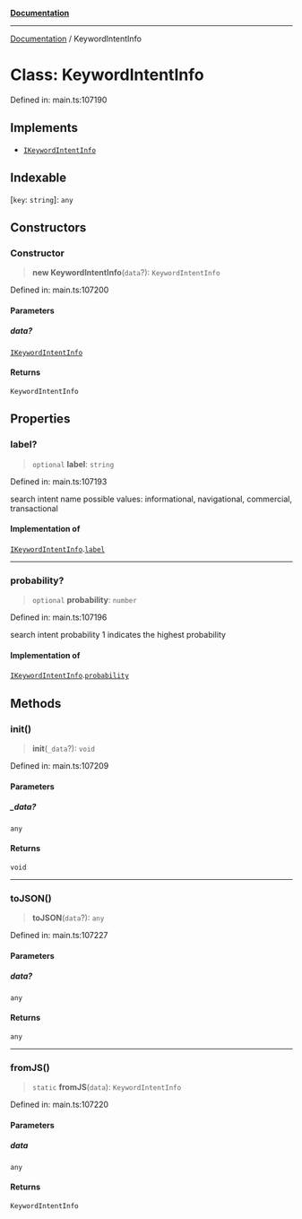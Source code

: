 [**Documentation**](../README.md)

***

[Documentation](../README.md) / KeywordIntentInfo

# Class: KeywordIntentInfo

Defined in: main.ts:107190

## Implements

- [`IKeywordIntentInfo`](../interfaces/IKeywordIntentInfo.md)

## Indexable

\[`key`: `string`\]: `any`

## Constructors

### Constructor

> **new KeywordIntentInfo**(`data`?): `KeywordIntentInfo`

Defined in: main.ts:107200

#### Parameters

##### data?

[`IKeywordIntentInfo`](../interfaces/IKeywordIntentInfo.md)

#### Returns

`KeywordIntentInfo`

## Properties

### label?

> `optional` **label**: `string`

Defined in: main.ts:107193

search intent name
possible values: informational, navigational, commercial, transactional

#### Implementation of

[`IKeywordIntentInfo`](../interfaces/IKeywordIntentInfo.md).[`label`](../interfaces/IKeywordIntentInfo.md#label)

***

### probability?

> `optional` **probability**: `number`

Defined in: main.ts:107196

search intent probability
1 indicates the highest probability

#### Implementation of

[`IKeywordIntentInfo`](../interfaces/IKeywordIntentInfo.md).[`probability`](../interfaces/IKeywordIntentInfo.md#probability)

## Methods

### init()

> **init**(`_data`?): `void`

Defined in: main.ts:107209

#### Parameters

##### \_data?

`any`

#### Returns

`void`

***

### toJSON()

> **toJSON**(`data`?): `any`

Defined in: main.ts:107227

#### Parameters

##### data?

`any`

#### Returns

`any`

***

### fromJS()

> `static` **fromJS**(`data`): `KeywordIntentInfo`

Defined in: main.ts:107220

#### Parameters

##### data

`any`

#### Returns

`KeywordIntentInfo`
